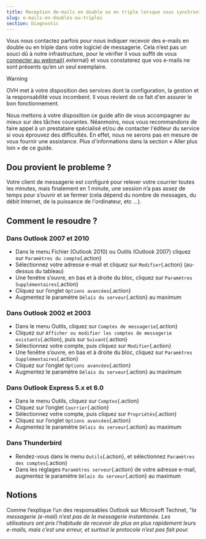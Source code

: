 ```yaml
---
title: Reception de-mails en double ou en triple lorsque vous synchronisez votre messagerie
slug: e-mails-en-doubles-ou-triples
section: Diagnostic
---
```


Vous nous contactez parfois pour nous indiquer recevoir des e-mails en double ou en triple dans votre logiciel de messagerie. Cela n’est pas un souci dû à notre infrastructure, pour le vérifier il vous suffit de vous [connecter au webmail](https://mail.ovh.net/){.external} et vous constaterez que vos e-mails ne sont présents qu’en un seul exemplaire.


> [!warning]
>
> OVH met à votre disposition des services dont la configuration, la gestion et la responsabilité vous incombent. Il vous revient de ce fait d'en assurer le bon fonctionnement.
> 
> Nous mettons à votre disposition ce guide afin de vous accompagner au mieux sur des tâches courantes. Néanmoins, nous vous recommandons de faire appel à un prestataire spécialisé et/ou de contacter l'éditeur du service si vous éprouvez des difficultés. En effet, nous ne serons pas en mesure de vous fournir une assistance. Plus d'informations dans la section « Aller plus loin » de ce guide.
> 

## Dou provient le probleme ?
Votre client de messagerie est configuré pour relever votre courrier toutes les minutes, mais finalement en 1 minute, une session n’a pas assez de temps pour s’ouvrir et se fermer (cela dépend du nombre de messages, du débit Internet, de la puissance de l'ordinateur, etc ...).


## Comment le resoudre ?

### Dans Outlook 2007 et 2010
- Dans le menu Fichier (Outlook 2010) ou Outils (Outlook 2007) cliquez sur `Paramètres du compte`{.action}
- Sélectionnez votre adresse e-mail et cliquez sur `Modifier`{.action} (au-dessus du tableau)
- Une fenêtre s’ouvre, en bas et à droite du bloc, cliquez sur `Paramètres Supplémentaires`{.action}
- Cliquez sur l’onglet `Options avancées`{.action}
- Augmentez le paramètre `Délais du serveur`{.action} au maximum


### Dans Outlook 2002 et 2003
- Dans le menu Outils, cliquez sur `Comptes de messagerie`{.action}
- Cliquez sur `Afficher ou modifier les comptes de messagerie existants`{.action}, puis sur `Suivant`{.action}
- Sélectionnez votre compte, puis cliquez sur `Modifier`{.action}
- Une fenêtre s’ouvre, en bas et à droite du bloc, cliquez sur `Paramètres Supplémentaires`{.action}
- Cliquez sur l’onglet `Options avancées`{.action}
- Augmentez le paramètre `Délais du serveur`{.action} au maximum


### Dans Outlook Express 5.x et 6.0
- Dans le menu Outils, cliquez sur `Comptes`{.action}
- Cliquez sur l’onglet `Courrier`{.action}
- Sélectionnez votre compte, puis cliquez sur `Propriétés`{.action}
- Cliquez sur l’onglet `Options avancées`{.action}
- Augmentez le paramètre `Délais du serveur`{.action} au maximum


### Dans Thunderbird
- Rendez-vous dans le menu `Outils`{.action}, et sélectionnez `Paramètres des comptes`{.action}
- Dans les réglages `Paramètres serveur`{.action} de votre adresse e-mail, augmentez le paramètre `Délais du serveur`{.action} au maximum


## Notions
Comme l’explique l’un des responsables Outlook sur Microsoft Technet, *"la messagerie (e-mail) n’est pas de la messagerie instantanée. Les utilisateurs ont pris l’habitude de recevoir de plus en plus rapidement leurs e-mails, mais c’est une erreur, et surtout le protocole n’est pas fait pour.*